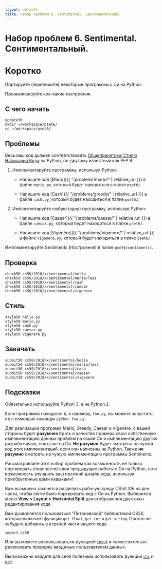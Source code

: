 ```yaml
---
layout: default
title: Набор проблем 6. Sentimental. Сентиментальный.
---
```

# Набор проблем 6. Sentimental. Сентиментальный.

# Коротко
Портируйте (перепишите) некоторые программы с Си на Python.

Проанализируйте кое-какие настроения.

## С чего начать
```
update50
mkdir ~/workspace/pset6/
cd ~/workspace/pset6/
```

## Проблемы
Весь ваш код должен соответствовать [Общепринятому Стилю Написания Кода](http://defpython.ru/pep8) на Python, по-другому известный как PEP 8.

1. Имплементируйте программы, используя Python:

    * Напишите код [Mario]({{ "/problems/mario/" | relative_url }}) в файле `mario.py`, который будет находиться в папке `pset6/`.

    * Напишите код [Cash]({{ "/problems/greedy/" | relative_url }}) в файле `cash.py`, который будет находиться в папке `pset6/`.

2. Имплементируйте любую (одну) программу, используя Python:

    * Напишите код [Caesar]({{ "/problems/caesar/" | relative_url }}) в файле `caesar.py`, который будет находиться в папке `pset6/`.

    * Напишите код [Vigenère]({{ "/problems/vigenere/" | relative_url }}) в файле `vigenere.py`, который будет находиться в папке `pset6/`.

Имплементируйте Sentiments (Настроения) в папке `pset6/sentiments/`.

## Проверка
```
check50 cs50/2018/x/sentimental/hello
check50 cs50/2018/x/sentimental/mario/less
check50 cs50/2018/x/sentimental/cash
check50 cs50/2018/x/sentimental/caesar
check50 cs50/2018/x/sentimental/vigenere
```

## Стиль
```
style50 hello.py
style50 mario.py
style50 cash.py
style50 caesar.py
style50 vigenere.py
```

## Закачать
```
submit50 cs50/2018/x/sentimental/hello
submit50 cs50/2018/x/sentimental/mario/less
submit50 cs50/2018/x/sentimental/cash
submit50 cs50/2018/x/sentimental/caesar
submit50 cs50/2018/x/sentimental/vigenere
```

## Подсказки
Обязательно используйте Python 3, а не Python 2.

Если программа находится в, к примеру, `foo.py`, вы можете запустить ее с помощью команды `python foo.py`.

Для реализации программ Mario, Greedy, Caesar и Vigenère, с вашей стороны будет **разумнее** брать в качестве примера свою собственную имплементацию данных проблем на языке Си и имплементацию других разработчиков, опять же на Си. **Не разумно** будет смотреть на чужой код этих имплементаций, если они написаны на Python. Также **не разумно** смотреть на чужую имплементацию программы Sentiments.

Рассматривайте этот набор проблем как возможность не только портировать (перенести) свои предыдущие работы с Си на Python, но и возможность улучшить ваш прежний дизайн кода, используя приобретенные вами навыками!

Вам возможно захочется разделить рабочую среду CS50 IDE на две части, чтобы легче было портировать код с Си на Python. Выберите в меню **View > Layout > Horizontal Split** для отображения двух окон редактирования кода.

Вам дозволяется пользоваться "Питоновской" библиотекой CS50, которая включает функции `get_float`, `get_int` и `get_string`. Просто не забудьте добавить в верхней части вашего кода
```
import cs50
```
Или вы можете воспользоваться функцией [`input`](https://docs.python.org/3/library/functions.html#input) и самостоятельно реализовать проверку вводимых пользователем данных.

Вы возможно найдете для себя полезным использовать функции [`chr`](https://docs.python.org/3/library/functions.html#chr) и [`ord`](https://docs.python.org/3/library/functions.html#ord).
